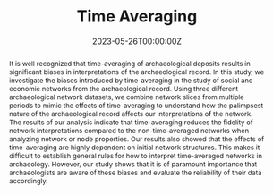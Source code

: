 ---
abstract: It is well recognized that time-averaging of archaeological deposits results in significant biases in interpretations of the archaeological record. In this study, we investigate the biases introduced by time-averaging in the study of social and economic networks from the archaeological record. Using three different archaeological network datasets, we combine network slices from multiple periods to mimic the effects of time-averaging to understand how the palimpsest nature of the archaeological record affects our interpretations of the network. The results of our analysis indicate that time-averaging reduces the fidelity of network interpretations compared to the non-time-averaged networks when analyzing network or node properties. Our results also showed that the effects of time-averaging are highly dependent on initial network structures. This makes it difficult to establish general rules for how to interpret time-averaged networks in archaeology. However, our study shows that it is of paramount importance that archaeologists are aware of these biases and evaluate the reliability of their data accordingly.
authors:
- dries-metu
- Emily Coco
- Andrew Gillreath-Brown
- Danai Kafetzaki
date: "2023-05-26T00:00:00Z"
doi: "https://doi.org/10.1007/s10816-023-09608-7"
featured: true
image:
  caption: 'Tracing the effects of time-averaging on archaeological networks, published in **Journal of Archaeological Method and Theory**'
  focal_point: ""
  preview_only: false
projects: []
publication: '*Journal of Archaeological Method and Theory*'
publication_short: ""
publication_types:
- "2"
publishDate: "2023-05-06T00:00:00Z"
summary: Quantitative analysis of the effects of time-averaging on archaeological networks using three different archaeological datasets. The results of our analysis indicate that time-averaging reduces the fidelity of network interpretations compared to the non-time-averaged networks when analyzing network or node properties. Our results also showed that the effects of time-averaging are highly dependent on initial network structures. This makes it difficult to establish general rules for how to interpret time-averaged networks in archaeology. However, our study shows that it is of paramount importance that archaeologists are aware of these biases and evaluate the reliability of their data accordingly.
tags:
- Networks
- Time-averaging
- Sensitivity analysis
title: Time Averaging
url_code: ""
url_dataset: ""
url_pdf: "https://link.springer.com/article/10.1007/s10816-023-09608-7"
url_poster: ""
url_project: ""
url_slides: ""
url_source: ""
url_video: ""
---